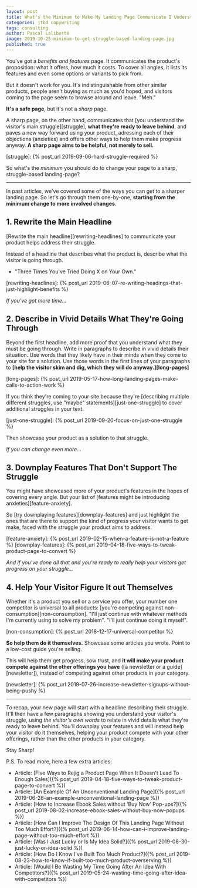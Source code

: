 ```yaml
---
layout: post
title: What's the Minimum to Make My Landing Page Communicate I Understand the Struggle?
categories: jtbd copywriting
tags: consulting
author: Pascal Laliberté
image: 2019-10-25-minimum-to-get-struggle-based-landing-page.jpg
published: true
---
```


You've got a _benefits and features_ page. It communicates the product's proposition: what it offers, how much it costs. To cover all angles, it lists its features and even some options or variants to pick from.

But it doesn't work for you. It's indistinguishable from other similar products, people aren't buying as much as you'd hoped, and visitors coming to the page seem to browse around and leave. "Meh."

**It's a safe page**, but it's not a _sharp_ page.

A sharp page, on the other hand, communicates that [you understand the visitor's main struggle][struggle], **what they're ready to leave behind**, and paves a new way forward using your product, adressing each of their objections (anxieties) and offers other ways to help them make progress anyway. **A sharp page aims to be helpful, not merely to sell.**

[struggle]: {% post_url 2019-09-06-hard-struggle-required %}

So what's the _minimum_ you should do to change your page to a sharp, struggle-based landing-page?

---

In past articles, we've covered some of the ways you can get to a sharper landing page. So let's go through them one-by-one, **starting from the minimum change to more involved changes**.

## 1. Rewrite the Main Headline

[Rewrite the main headline][rewriting-headlines] to communicate your product helps address their struggle.

Instead of a headline that describes what the product is, describe what the visitor is going through.

* "Three Times You've Tried Doing X on Your Own."

[rewriting-headlines]: {% post_url 2019-06-07-re-writing-headings-that-just-highlight-benefits %}

_If you've got more time..._

## 2. Describe in Vivid Details What They're Going Through

Beyond the first headline, add more proof that you understand what they must be going through. Write in paragraphs to describe in vivid details their situation. Use words that they likely have in their minds when they come to your site for a solution. Use those words in the first lines of your paragraphs to **[help the visitor skim and dig, which they will do anyway.][long-pages]**

[long-pages]: {% post_url 2019-05-17-how-long-landing-pages-make-calls-to-action-work %}

If you think they're coming to your site because they're [describing multiple different struggles, use "maybe" statements][just-one-struggle] to cover additional struggles in your text.

[just-one-struggle]: {% post_url 2019-09-20-focus-on-just-one-struggle %}

Then showcase your product as a solution to that struggle.

_If you can change even more..._

## 3. Downplay Features That Don't Support The Struggle

You might have showcased more of your product's features in the hopes of covering every angle. But your list of [features might be introducing anxieties][feature-anxiety].

So [try downplaying features][downplay-features] and just highlight the ones that are there to support the kind of progress your visitor wants to get make, faced with the struggle your product aims to address.

[feature-anxiety]: {% post_url 2019-02-15-when-a-feature-is-not-a-feature %}
[downplay-features]: {% post_url 2019-04-18-five-ways-to-tweak-product-page-to-convert %}

_And if you've done all that and you're ready to really help your visitors get progress on your struggle..._

## 4. Help Your Visitor Figure It out Themselves

Whether it's a product you sell or a service you offer, your number one competitor is universal to all products: [you're competing against non-consumption][non-consumption]. "I'll just continue with whatever methods I'm currently using to solve my problem". "I'll just continue doing it myself".

[non-consumption]: {% post_url 2018-12-17-universal-competitor %}

**So help them do it themselves.** Showcase some articles you wrote. Point to a low-cost guide you're selling.

This will help them get progress, sow trust, and **it will make your product compete against the other offerings you have** ([a newsletter or a guide][newsletter]), instead of competing against other products in your category.

[newsletter]: {% post_url 2019-07-26-increase-newsletter-signups-without-being-pushy %}

---

To recap, your new page will start with a headline describing their struggle. It'll then have a few paragraphs showing you understand your visitor's struggle, using _the visitor's own words_ to relate in vivid details what they're ready to leave behind. You'll downplay your features and will instead help your visitor do it themselves, helping your product compete with your other offerings, rather than the other products in your category.

Stay Sharp!

P.S. To read more, here a few extra articles:

* Article: [Five Ways to Rejig a Product Page When It Doesn't Lead To Enough Sales]({% post_url 2019-04-18-five-ways-to-tweak-product-page-to-convert %})
* Article: [An Example Of An Unconventional Landing Page]({% post_url 2019-06-28-an-example-unconventional-landing-page %})
* Article: [How to Increase Ebook Sales without ‘Buy Now’ Pop-ups?]({% post_url 2019-08-02-increase-ebook-sales-without-buy-now-popups %})
* Article: [How Can I Improve The Design Of This Landing Page Without Too Much Effort?]({% post_url 2019-06-14-how-can-i-improve-landing-page-without-too-much-effort %})
* Article: [Was I Just Lucky or Is My Idea Solid?]({% post_url 2019-08-30-just-lucky-or-idea-solid %})
* Article: [How Do I Know I've Built Too Much Product?]({% post_url 2019-08-23-how-to-know-if-built-too-much-product-overserving %})
* Article: [Would I Be Wasting My Time Going After An Idea With Competitors?]({% post_url 2019-05-24-wasting-time-going-after-idea-with-competitors %})
